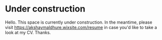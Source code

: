 # Under construction

Hello. This space is currently under construction. In the meantime, please visit https://akshaymaldhure.wixsite.com/resume in case you'd like to take a look at my CV. Thanks.
